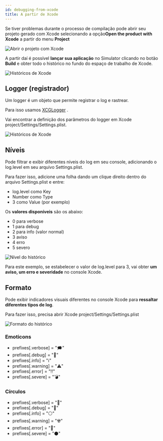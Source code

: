 ```yaml
---
id: debugging-from-xcode
title: A partir de Xcode
---
```


Se tiver problemas durante o processo de compilação pode abrir seu projeto gerado com Xcode selecionando a opção**Open the product with Xcode** a partir do menu **Project**

![Abrir o projeto com Xcode](assets/en/debugging/open-project-Xcode.png)

A partir daí é possível **lançar sua aplicação** no Simulator clicando no botão **Build** e obter todo o histórico no fundo do espaço de trabalho de Xcode.

![Históricos de Xcode](assets/en/debugging/Xcode-logs.png)

## Logger (registrador)

Um logger é um objeto que permite registrar o log e rastrear.

Para isso usamos [XCGLogger](https://github.com/DaveWoodCom/XCGLogger) .

Vai encontrar a definição dos parâmetros do logger em  Xcode project/Settings/Settings.plist.

![Históricos de Xcode](assets/en/debugging/settings-plist-xcode.png)


## Níveis

Pode filtrar e exibir diferentes níveis do log em seu console, adicionando o log.level em seu arquivo Settings.plist.

Para fazer isso, adicione uma folha dando um clique direito dentro do arquivo Settings.plist e entre:
* log.level como Key
* Number como Type
* 3 como Value (por exemplo)

Os **valores disponíveis** são os abaixo:

* 0 para verbose
* 1 para debug
* 2 para info (valor normal)
* 3 aviso
* 4 erro
* 5 severo

![Nível do histórico](assets/en/debugging/log-level.png)

Para este exemplo, se estabelecer o valor de log.level para 3, vai obter **um aviso, um erro e severidade** no console  Xcode.

## Formato

Pode exibir indicadores visuais diferentes no console Xcode para **ressaltar diferentes tipos de log**.

Para fazer isso, precisa abrir  Xcode project/Settings/Settings.plist

![Formato do histórico](assets/en/debugging/log-format.png)

### Emoticons

 * prefixes[.verbose] = "🗯"
 * prefixes[.debug] = "🔹"
 * prefixes[.info] = "ℹ️"
 * prefixes[.warning] = "⚠️"
 * prefixes[.error] = "‼️"
 * prefixes[.severe] = "💣"

### Círculos

* prefixes[.verbose] = "🔘"
* prefixes[.debug] = "🔵"
* prefixes[.info] = "⚪"
* prefixes[.warning] = "☢️"
* prefixes[.error] = "🔴"
* prefixes[.severe] = "⚫"

